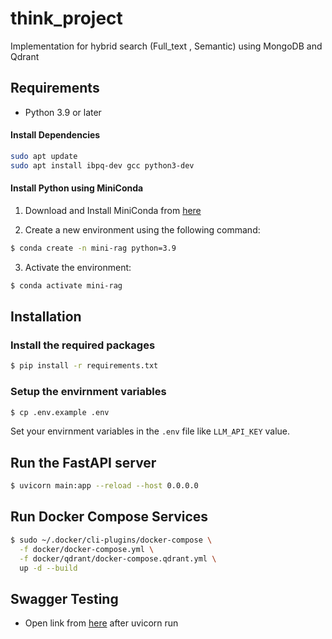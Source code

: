 # think_project

Implementation for hybrid search (Full_text , Semantic) using MongoDB and Qdrant 

## Requirements 

- Python 3.9 or later

#### Install Dependencies

```bash
sudo apt update
sudo apt install ibpq-dev gcc python3-dev
```

#### Install Python using MiniConda 

1) Download and Install MiniConda from [here](https://repo.anaconda.com/miniconda/Miniconda3-latest-Linux-x86_64.sh
)

2) Create a new environment using the following command:
```bash
$ conda create -n mini-rag python=3.9
```

3) Activate the environment:
```bash
$ conda activate mini-rag
```
## Installation

### Install the required packages 

```bash
$ pip install -r requirements.txt
```
### Setup the envirnment variables 

```bash
$ cp .env.example .env
```
Set your envirnment variables in the `.env` file like `LLM_API_KEY` value.

## Run the FastAPI server 

```bash
$ uvicorn main:app --reload --host 0.0.0.0
```

## Run Docker Compose Services

```bash
$ sudo ~/.docker/cli-plugins/docker-compose \
  -f docker/docker-compose.yml \
  -f docker/qdrant/docker-compose.qdrant.yml \
  up -d --build

```

## Swagger Testing 

- Open link from [here](http://127.0.0.1:8000/docs) after uvicorn run
